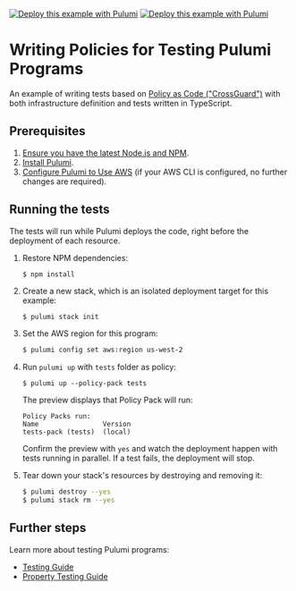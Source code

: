 [![Deploy this example with Pulumi](https://www.pulumi.com/images/deploy-with-pulumi/dark.svg)](https://app.pulumi.com/new?template=https://github.com/pulumi/examples/blob/master/testing-pac-ts/README.md#gh-light-mode-only)
[![Deploy this example with Pulumi](https://www.pulumi.com/images/deploy-with-pulumi/light.svg)](https://app.pulumi.com/new?template=https://github.com/pulumi/examples/blob/master/testing-pac-ts/README.md#gh-dark-mode-only)

# Writing Policies for Testing Pulumi Programs

An example of writing tests based on [Policy as Code ("CrossGuard")](https://www.pulumi.com/docs/guides/crossguard/) with both infrastructure definition and tests written in TypeScript.

## Prerequisites

1. [Ensure you have the latest Node.js and NPM](https://nodejs.org/en/download/).
2. [Install Pulumi](https://www.pulumi.com/docs/get-started/install/).
3. [Configure Pulumi to Use AWS](https://www.pulumi.com/docs/intro/cloud-providers/aws/setup/) (if your AWS CLI is configured, no further changes are required).


## Running the tests

The tests will run while Pulumi deploys the code, right before the deployment of each resource.

1.  Restore NPM dependencies:

    ```
    $ npm install
    ```

2. Create a new stack, which is an isolated deployment target for this example:

    ```bash
    $ pulumi stack init
    ```

3. Set the AWS region for this program:

    ```bash
    $ pulumi config set aws:region us-west-2
    ```

4.  Run `pulumi up` with `tests` folder as policy:

    ```
    $ pulumi up --policy-pack tests
    ```

    The preview displays that Policy Pack will run:

    ```
    Policy Packs run:
    Name                Version
    tests-pack (tests)  (local)
    ```

    Confirm the preview with `yes` and watch the deployment happen with tests running in parallel. If a test fails, the deployment will stop.

5. Tear down your stack's resources by destroying and removing it:

    ```bash
    $ pulumi destroy --yes
    $ pulumi stack rm --yes
    ```

## Further steps

Learn more about testing Pulumi programs:

- [Testing Guide](https://www.pulumi.com/docs/guides/testing/)
- [Property Testing Guide](https://www.pulumi.com/docs/guides/testing/property-testing/)
